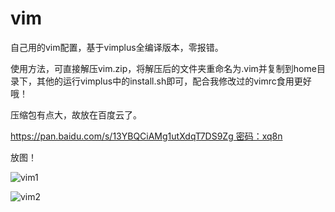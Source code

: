 # vim

自己用的vim配置，基于vimplus全编译版本，零报错。

使用方法，可直接解压vim.zip，将解压后的文件夹重命名为.vim并复制到home目录下，其他的运行vimplus中的install.sh即可，配合我修改过的vimrc食用更好哦！

压缩包有点大，故放在百度云了。

[https://pan.baidu.com/s/13YBQCiAMg1utXdqT7DS9Zg 密码：xq8n](https://pan.baidu.com/s/13YBQCiAMg1utXdqT7DS9Zg)

放图！

![vim1](https://github.com/i0Ek3/dotfiles/blob/master/images/vim1.png)

![vim2](https://github.com/i0Ek3/dotfiles/blob/master/images/vim2.png)

